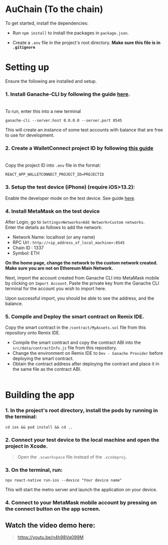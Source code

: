 # AuChain (To the chain)

To get started, install the dependencies:

- Run `npm install` to install the packages in `package.json`.

- Create a `.env` file in the project's root directory.
  **Make sure this file is in `.gitignore`** </br>

# Setting up </br>

Ensure the following are installed and setup.

### **1. Install Ganache-CLI by following the guide [here](https://docs.nethereum.com/en/latest/ethereum-and-clients/ganache-cli/).** </br></br>

To run, enter this into a new terminal

```
ganache-cli --server.host 0.0.0.0 --server.port 8545
```

This will create an instance of some test accounts with balance that are free to use for development.

### **2. Create a WalletConnect project ID by following [this guide](https://docs.walletconnect.com/web3inbox/cloud-setup)**</br></br>

Copy the project ID into `.env` file in the format:</br>

```
REACT_APP_WALLETCONNECT_PROJECT_ID=PROJECTID
```

### **3. Setup the test device (iPhone) (require iOS>13.2):** </br>

Enable the developer mode on the test device. See guide [here](https://developer.apple.com/documentation/xcode/enabling-developer-mode-on-a-device).</br>

### **4. Install MetaMask on the test device** </br>

After Login, go to `Settings>Networks>Add Network>Custom networks`. </br>
Enter the details as follows to add the network:

- Network Name: localhost (or any name)
- RPC Url : `http://<ip_address_of_local_machine>:8545`
- Chain ID : 1337
- Symbol: ETH

**On the home page, change the network to the custom network created. Make sure you are not on Ethereum Main Network.**

Next, import the account created from Ganache CLI into MetaMask mobile by clicking on `Import Account`. Paste the private key from the Ganache CLI terminal for the account you wish to import here. </br>

Upon successful import, you should be able to see the address, and the balance.

### **5. Compile and Deploy the smart contract on Remix IDE.**

Copy the smart contract in the `/contract/MyAssets.sol` file from this repository onto Remix IDE.

- Compile the smart contract and copy the contract ABI into the `src/data/contractInfo.js` file from this repository.
- Change the environment on Remix IDE to `Dev - Ganache Provider` before deploying the smart contract.
- Obtain the contract address after deploying the contract and place it in the same file as the contract ABI.</br></br>

# Building the app

### **1. In the project's root directory, install the pods by running in the terminal:**</br>

```
cd ios && pod install && cd ..
```

### **2. Connect your test device to the local machine and open the project in Xcode.**</br>

> Open the `.xcworkspace` file instead of the `.xcodeproj`.

### **3. On the terminal, run:**</br>

```
npx react-native run-ios --device "Your device name"
```

This will start the metro server and launch the application on your device.

### **4. Connect to your MetaMask mobile account by pressing on the connect button on the app screen.**

## Watch the video demo here:

> https://youtu.be/n4h98Vq099M
